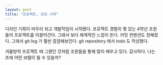 ```yaml
---
layout: post
title: "프로젝트, 코딩 시작"
---
```


디자인 기획이 마무리 되고 개발작업이 시작됐다.
프로젝트 경험이 몇 있는 4학년 조원들이 프로젝트를 이끌어간다.
그래서 보다 체계적인 느낌이 든다.
커밋 컨벤션도 정해졌다. 
그래서 git log 가 훨씬 깔끔해보인다.
git repository 에서 todo 도 작성했다.

겨율방학 프로젝트 때 그랬던 것처럼
조원들을 통해 많이 배우고 있다. 감사하다.
나는 조에 어떤 보탬이 될 수 있을까?
